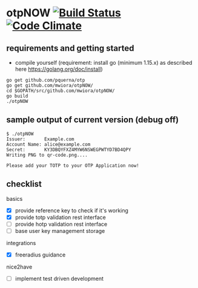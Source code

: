 otpNOW [![Build Status](https://travis-ci.org/mwiora/otpNOW.svg)](https://travis-ci.org/mwiora/otpNOW) [![Code Climate](https://codeclimate.com/github/mwiora/otpNOW/badges/gpa.svg)](https://codeclimate.com/github/mwiora/otpNOW)
=========

requirements and getting started
---------------

* compile yourself (requirement: install go (minimum 1.15.x) as described here https://golang.org/doc/install)
```
go get github.com/pquerna/otp
go get github.com/mwiora/otpNOW/
cd $GOPATH/src/github.com/mwiora/otpNOW/
go build
./otpNOW
```

sample output of current version (debug off)
---------------

```
$ ./otpNOW
Issuer:       Example.com
Account Name: alice@example.com
Secret:       KY3DBQYFXZ4MYW6NSWEGPWTYD7BD4QPY
Writing PNG to qr-code.png....

Please add your TOTP to your OTP Application now!
```

checklist
---------------
basics
- [x] provide reference key to check if it's working
- [x] provide totp validation rest interface
- [ ] provide hotp validation rest interface
- [ ] base user key management storage

integrations
- [x] freeradius guidance

nice2have
- [ ] implement test driven development
